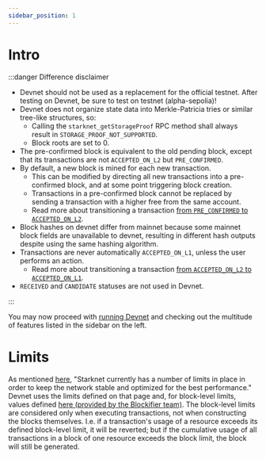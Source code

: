 ```yaml
---
sidebar_position: 1
---
```


# Intro

:::danger Difference disclaimer

- Devnet should not be used as a replacement for the official testnet. After testing on Devnet, be sure to test on testnet (alpha-sepolia)!
- Devnet does not organize state data into Merkle-Patricia tries or similar tree-like structures, so:
  - Calling the `starknet_getStorageProof` RPC method shall always result in `STORAGE_PROOF_NOT_SUPPORTED`.
  - Block roots are set to 0.
- The pre-confirmed block is equivalent to the old pending block, except that its transactions are not `ACCEPTED_ON_L2` but `PRE_CONFIRMED`.
- By default, a new block is mined for each new transaction.
  - This can be modified by directing all new transactions into a pre-confirmed block, and at some point triggering block creation.
  - Transactions in a pre-confirmed block cannot be replaced by sending a transaction with a higher free from the same account.
  - Read more about transitioning a transaction [from `PRE_CONFIRMED` to `ACCEPTED_ON_L2`](./blocks#creating-blocks-on-demand).
- Block hashes on devnet differ from mainnet because some mainnet block fields are unavailable to devnet, resulting in different hash outputs despite using the same hashing algorithm.
- Transactions are never automatically `ACCEPTED_ON_L1`, unless the user performs an action.
  - Read more about transitioning a transaction [from `ACCEPTED_ON_L2` to `ACCEPTED_ON_L1`](./blocks#accepting-blocks-on-l1).
- `RECEIVED` and `CANDIDATE` statuses are not used in Devnet.

:::

You may now proceed with [running Devnet](./running/install) and checking out the multitude of features listed in the sidebar on the left.

# Limits

As mentioned [here](https://docs.starknet.io/tools/limits-and-triggers/), "Starknet currently has a number of limits in place in order to keep the network stable and optimized for the best performance." Devnet uses the limits defined on that page and, for block-level limits, values defined [here (provided by the Blockifier team)](https://github.com/0xSpaceShard/starknet-devnet/blob/main/crates/starknet-devnet-core/src/utils.rs). The block-level limits are considered only when executing transactions, not when constructing the blocks themselves. I.e. if a transaction's usage of a resource exceeds its defined block-level limit, it will be reverted; but if the cumulative usage of all transactions in a block of one resource exceeds the block limit, the block will still be generated.
